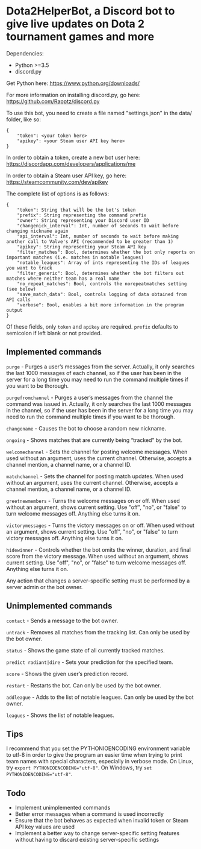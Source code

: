 # Dota2HelperBot, a Discord bot to give live updates on Dota 2 tournament games and more

Dependencies:
* Python >=3.5
* discord.py

Get Python here: https://www.python.org/downloads/

For more information on installing discord.py, go here: https://github.com/Rapptz/discord.py

To use this bot, you need to create a file named "settings.json" in the data/ folder, like so:

```
{
	"token": <your token here>
	"apikey": <your Steam user API key here>
}
```

In order to obtain a token, create a new bot user here: https://discordapp.com/developers/applications/me

In order to obtain a Steam user API key, go here: https://steamcommunity.com/dev/apikey

The complete list of options is as follows:
```
{
	"token": String that will be the bot's token
	"prefix": String representing the command prefix
	"owner": String representing your Discord user ID
	"changenick_interval": Int, number of seconds to wait before changing nickname again
	"api_interval": Int, number of seconds to wait before making another call to Valve's API (recommended to be greater than 1)
	"apikey": String representing your Steam API key
	"filter_matches": Bool, determines whether the bot only reports on important matches (i.e. matches in notable leagues)
	"notable_leagues": Array of ints representing the IDs of leagues you want to track
	"filter_generic": Bool, determines whether the bot filters out matches where neither team has a real name
	"no_repeat_matches": Bool, controls the norepeatmatches setting (see below)
	"save_match_data": Bool, controls logging of data obtained from API calls
	"verbose": Bool, enables a bit more information in the program output
}
```

Of these fields, only `token` and `apikey` are required. `prefix` defaults to semicolon if left blank or not provided.

## Implemented commands

`purge` - Purges a user’s messages from the server. Actually, it only searches the last 1000 messages of each channel, so if the user has been in the server for a long time you may need to run the command multiple times if you want to be thorough.

`purgefromchannel` - Purges a user’s messages from the channel the command was issued in. Actually, it only searches the last 1000 messages in the channel, so if the user has been in the server for a long time you may need to run the command multiple times if you want to be thorough.

`changename` - Causes the bot to choose a random new nickname.

`ongoing` - Shows matches that are currently being “tracked” by the bot.

`welcomechannel` - Sets the channel for posting welcome messages. When used without an argument, uses the current channel. Otherwise, accepts a channel mention, a channel name, or a channel ID.

`matchchannel` - Sets the channel for posting match updates. When used without an argument, uses the current channel. Otherwise, accepts a channel mention, a channel name, or a channel ID.

`greetnewmembers` - Turns the welcome messages on or off. When used without an argument, shows current setting. Use "off", "no", or "false" to turn welcome messages off. Anything else turns it on.

`victorymessages` - Turns the victory messages on or off. When used without an argument, shows current setting. Use "off", "no", or "false" to turn victory messages off. Anything else turns it on.

`hidewinner` - Controls whether the bot omits the winner, duration, and final score from the victory message. When used without an argument, shows current setting. Use "off", "no", or "false" to turn welcome messages off. Anything else turns it on.

Any action that changes a server-specific setting must be performed by a server admin or the bot owner.

## Unimplemented commands

`contact` - Sends a message to the bot owner.

`untrack` - Removes all matches from the tracking list. Can only be used by the bot owner.

`status` - Shows the game state of all currently tracked matches.

`predict radiant|dire` - Sets your prediction for the specified team.

`score` - Shows the given user’s prediction record.

`restart` - Restarts the bot. Can only be used by the bot owner.

`addleague` - Adds to the list of notable leagues. Can only be used by the bot owner.

`leagues` - Shows the list of notable leagues.


## Tips

I recommend that you set the PYTHONIOENCODING environment variable to utf-8 in order to give the program an easier time when trying to print team names with special characters, especially in verbose mode. On Linux, try `export PYTHONIOENCODING="utf-8"`. On Windows, try `set PYTHONIOENCODING="utf-8"`.

## Todo

* Implement unimplemented commands
* Better error messages when a command is used incorrectly
* Ensure that the bot behaves as expected when invalid token or Steam API key values are used
* Implement a better way to change server-specific setting features without having to discard existing server-specific settings
